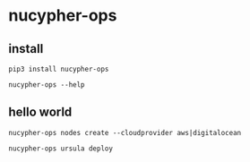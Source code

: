 # nucypher-ops


## install
`pip3 install nucypher-ops`

`nucypher-ops --help`


## hello world 
`nucypher-ops nodes create --cloudprovider aws|digitalocean`

`nucypher-ops ursula deploy`

